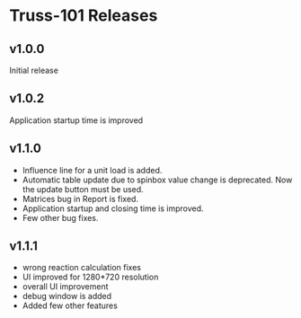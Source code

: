 # Truss-101 Releases
## v1.0.0
Initial release

## v1.0.2
Application startup time is improved

## v1.1.0
* Influence line for a unit load is added.
* Automatic table update due to spinbox value change is deprecated. Now the update button must be used.
* Matrices bug in Report is fixed. 
* Application startup and closing time is improved.
* Few other bug fixes.

## v1.1.1
* wrong reaction calculation fixes
* UI improved for 1280*720 resolution
* overall UI improvement
* debug window is added
* Added few other features


